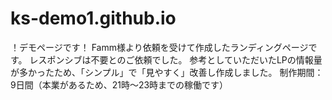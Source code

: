 # ks-demo1.github.io
！デモページです！
Famm様より依頼を受けて作成したランディングページです。
レスポンシブは不要とのご依頼でした。
参考としていただいたLPの情報量が多かったため、「シンプル」で「見やすく」改善し作成しました。
制作期間：9日間（本業があるため、21時～23時までの稼働です）
